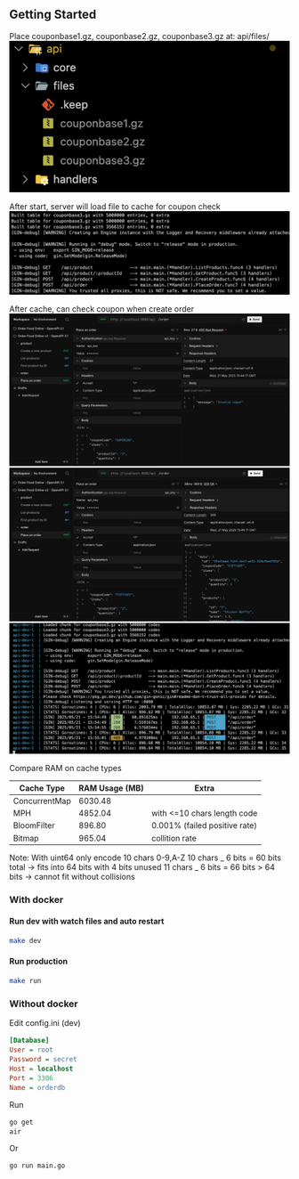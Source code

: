 ## Getting Started

Place couponbase1.gz, couponbase2.gz, couponbase3.gz at:
api/files/
![Place files](assets/files.png)

After start, server will load file to cache for coupon check
![Load done](assets/loaddone.png)

After cache, can check coupon when create order
![Load done](assets/order-openapi-01.png)
![Load done](assets/order-openapi-02.png)
![Load done](assets/docker-run.png)

Compare RAM on cache types

| Cache Type    | RAM Usage (MB) | Extra                         |
| ------------- | -------------- | ----------------------------- |
| ConcurrentMap | 6030.48        |                               |
| MPH           | 4852.04        | with <=10 chars length code   |
| BloomFilter   | 896.80         | 0.001% (failed positive rate) |
| Bitmap        | 965.04         | collition rate                |

Note: With uint64 only encode 10 chars 0-9,A-Z
10 chars _ 6 bits = 60 bits total → fits into 64 bits with 4 bits unused
11 chars _ 6 bits = 66 bits > 64 bits → cannot fit without collisions

### With docker

#### Run dev with watch files and auto restart

```sh
make dev
```

#### Run production

```sh
make run
```

### Without docker

Edit config.ini (dev)

```ini
[Database]
User = root
Password = secret
Host = localhost
Port = 3306
Name = orderdb
```

Run

```sh
go get
air
```

Or

```sh
go run main.go
```
